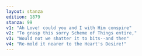 ```yaml
---
layout: stanza
edition: 1879
stanza: 99
v1: "Ah Love! could you and I with Him conspire"
v2: "To grasp this sorry Scheme of Things entire,"
v3: "Would not we shatter it to bits--and then"
v4: "Re-mold it nearer to the Heart's Desire!"
---
```

